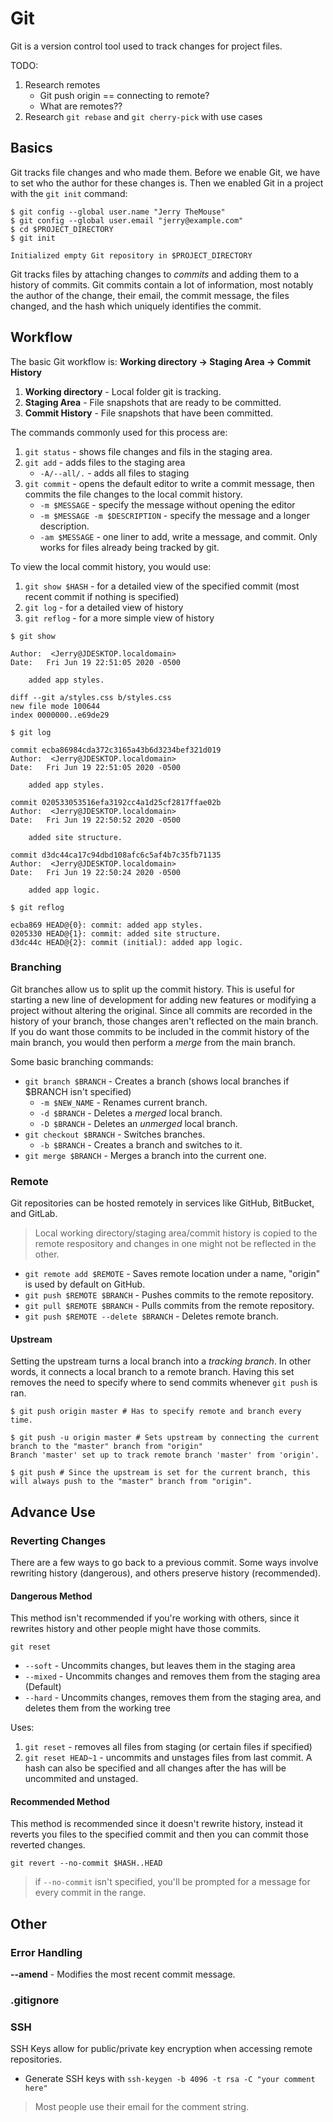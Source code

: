 # Git

Git is a version control tool used to track changes for project files.

TODO:

1. Research remotes
    * Git push origin == connecting to remote?
    * What are remotes??
2. Research `git rebase` and `git cherry-pick` with use cases

## Basics

Git tracks file changes and who made them. Before we enable Git, we have to set
who the author for these changes is. Then we enabled Git in a project with the
`git init` command:

```console
$ git config --global user.name "Jerry TheMouse"
$ git config --global user.email "jerry@example.com"
$ cd $PROJECT_DIRECTORY
$ git init

Initialized empty Git repository in $PROJECT_DIRECTORY
```

Git tracks files by attaching changes to _commits_ and adding them to a history
of commits. Git commits contain a lot of information, most notably the author
of the change, their email, the commit message, the files changed, and the hash
which uniquely identifies the commit.

## Workflow

The basic Git workflow is: **Working directory -> Staging Area -> Commit History**

1. **Working directory** - Local folder git is tracking.
1. **Staging Area** - File snapshots that are ready to be committed.
1. **Commit History** - File snapshots that have been committed.

The commands commonly used for this process are:

1. `git status` - shows file changes and fils in the staging area.
1. `git add` - adds files to the staging area
    * `-A/--all/.` - adds all files to staging
1. `git commit` - opens the default editor to write a commit message, then
commits the file changes to the local commit history.
    * `-m $MESSAGE` - specify the message without opening the editor
    * `-m $MESSAGE -m $DESCRIPTION` - specify the message and a longer description.
    * `-am $MESSAGE` - one liner to add, write a message, and commit. Only works for files already being tracked by git.

To view the local commit history, you would use:

1. `git show $HASH` -  for a detailed view of the specified commit (most recent
commit if nothing is specified)
1. `git log` - for a detailed view of history
1. `git reflog` - for a more simple view of history

```console
$ git show

Author:  <Jerry@JDESKTOP.localdomain>
Date:   Fri Jun 19 22:51:05 2020 -0500

    added app styles.

diff --git a/styles.css b/styles.css
new file mode 100644
index 0000000..e69de29

$ git log

commit ecba86984cda372c3165a43b6d3234bef321d019
Author:  <Jerry@JDESKTOP.localdomain>
Date:   Fri Jun 19 22:51:05 2020 -0500

    added app styles.

commit 020533053516efa3192cc4a1d25cf2817ffae02b
Author:  <Jerry@JDESKTOP.localdomain>
Date:   Fri Jun 19 22:50:52 2020 -0500

    added site structure.

commit d3dc44ca17c94dbd108afc6c5af4b7c35fb71135
Author:  <Jerry@JDESKTOP.localdomain>
Date:   Fri Jun 19 22:50:24 2020 -0500

    added app logic.

$ git reflog

ecba869 HEAD@{0}: commit: added app styles.
0205330 HEAD@{1}: commit: added site structure.
d3dc44c HEAD@{2}: commit (initial): added app logic.
```

### Branching

Git branches allow us to split up the commit history. This is useful for starting
a new line of development for adding new features or modifying a project without
altering the original. Since all commits are recorded in the history of your
branch, those changes aren't reflected on the main branch. If you do want those
commits to be included in the commit history of the main branch, you would then
perform a _merge_ from the main branch.

Some basic branching commands:

* `git branch $BRANCH` - Creates a branch (shows local branches if $BRANCH isn't
specified)
  * `-m $NEW_NAME` - Renames current branch.
  * `-d $BRANCH` - Deletes a _merged_ local branch.
  * `-D $BRANCH` - Deletes an _unmerged_ local branch.
* `git checkout $BRANCH` - Switches branches.
  * `-b $BRANCH` - Creates a branch and switches to it.
* `git merge $BRANCH` - Merges a branch into the current one.

### Remote

Git repositories can be hosted remotely in services like GitHub, BitBucket, and
GitLab.

> Local working directory/staging area/commit history is copied to the remote
respository and changes in one might not be reflected in the other.

* `git remote add $REMOTE` - Saves remote location under a name, "origin" is used by default on GitHub.
* `git push $REMOTE $BRANCH` - Pushes commits to the remote repository.
* `git pull $REMOTE $BRANCH` - Pulls commits from the remote repository.
* `git push $REMOTE --delete $BRANCH` - Deletes remote branch.

#### Upstream

Setting the upstream turns a local branch into a _tracking branch_. In other words, it connects
a local branch to a remote branch. Having this set removes the need to specify where to send
commits whenever `git push` is ran.

```console
$ git push origin master # Has to specify remote and branch every time.

$ git push -u origin master # Sets upstream by connecting the current branch to the "master" branch from "origin"
Branch 'master' set up to track remote branch 'master' from 'origin'.

$ git push # Since the upstream is set for the current branch, this will always push to the "master" branch from "origin".
```

## Advance Use

### Reverting Changes

There are a few ways to go back to a previous commit. Some ways involve rewriting
history (dangerous), and others preserve history (recommended).

#### Dangerous Method

This method isn't recommended if you're working with others, since it rewrites history
and other people might have those commits.

`git reset`

* `--soft` - Uncommits changes, but leaves them in the staging area
* `--mixed` - Uncommits changes and removes them from the staging area (Default)
* `--hard` - Uncommits changes, removes them from the staging area, and deletes them from the working tree

Uses:

1. `git reset` - removes all files from staging (or certain files if specified)
1. `git reset HEAD~1` - uncommits and unstages files from last commit. A hash can also be specified and all changes after
the has will be uncommited and unstaged.

#### Recommended Method

This method is recommended since it doesn't rewrite history, instead it reverts you files to the specified
commit and then you can commit those reverted changes.

`git revert --no-commit $HASH..HEAD`

> if `--no-commit` isn't specified, you'll be prompted for a message for every commit in the range.

## Other

### Error Handling

**--amend** - Modifies the most recent commit message.

### .gitignore

### SSH

SSH Keys allow for public/private key encryption when accessing remote repositories.

* Generate SSH keys with `ssh-keygen -b 4096 -t rsa -C "your comment here"`

> Most people use their email for the comment string.

